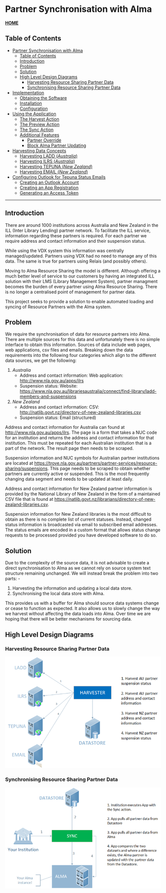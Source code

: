 # Partner Synchronisation with Alma
__[HOME](README.md)__
## Table of Contents
- [Partner Synchronisation with Alma](README.md)
  - [Table of Contents](README.md#table-of-contents)
  - [Introduction](README.md#introduction)
  - [Problem](README.md#problem)
  - [Solution](README.md#solution)
  - [High Level Design Diagrams](README.md#high-level-design-diagrams)
    - [Harvesting Resource Sharing Partner Data](README.md#harvesting-resource-sharing-partner-data)
    - [Synchronising Resource Sharing Partner Data](README.md#synchronising-resource-sharing-partner-data)
- [Implementation](implementation.md)
  - [Obtaining the Software](implementation.md#obtaining-the-software)
  - [Installation](implementation.md#installation)
  - [Configuration](implementation.md#configuration)
- [Using the Application](usage.md)
  - [The Harvest Action](usage.md#the-harvest-action)
  - [The Preview Action](usage.md#the-preview-action)
  - [The Sync Action](usage.md#the-sync-action)
  - [Additional Features](usage.md#additional-features)
    - [Partner Override](usage.md#partner-override)
    - [Block Alma Partner Updating](usage.md#block-alma-partner-updating)
- [Harvesting Data Concepts](harvesting.md)
  - [Harvesting LADD (_Australia_)](harvesting.md#1-harvesting-ladd-australia)
  - [Harvesting ILRS (_Australia_)](harvesting.md#2-harvesting-ilrs-australia)
  - [Harvesting TEPUNA (_New Zealand_)](harvesting.md#3-harvesting-tepuna-new-zealand)
  - [Harvesting EMAIL (_New Zealand_)](harvesting.md#4-harvesting-email-new-zealand)
- [Configuring Outlook for Tepuna Status Emails](outlook-configuration.md)
  - [Creating an Outlook Account](outlook-configuration.md#creating-an-outlook-account)
  - [Creating an App Registration](outlook-configuration.md#creating-an-app-registration)
  - [Generating an Access Token](outlook-configuration.md#generating-an-access-token)

---
## Introduction
There are around 1000 institutions across Australia and New Zealand in the ILL (Inter Library Lending) partner network. To facilitate the ILL service, information regarding these partners is required. For each partner we require address and contact information and their suspension status.

While using the VDX system this information was centrally managed/updated. Partners using VDX had no need to manage any of this data. The same is true for partners using Relais (and possibly others).

Moving to Alma Resource Sharing the model is different. Although offering a much better level of service to our customers by having an integrated ILL solution with their LMS (Library Management System), partner managment becomes the burden of every partner using Alma Resource Sharing. There is no longer a centralised point of management for partner data.

This project seeks to provide a solution to enable automated loading and syncing of Resource Partners with the Alma system.


## Problem
We require the synchronisation of data for resource partners into Alma. There are multiple sources for this data and unfortunately there is no simple interface to obtain this information. Sources of data include web pages, web applications, csv files and emails. Breaking down the data requirements into the following four categories which align to the different data sources, we get the following:

1. _Australia_
   - Address and contact information:
     Web application: http://www.nla.gov.au/apps/ilrs
   - Suspension status:
     Website: https://www.nla.gov.au/librariesaustralia/connect/find-library/ladd-members-and-suspensions
2. _New Zealand_
   - Address and contact information:
     CSV: http://natlib.govt.nz/directory-of-new-zealand-libraries.csv
   - Suspension status:
     Email (structured)

Address and contact information for Australia can found at http://www.nla.gov.au/apps/ilrs. The page is a form that takes a NUC code for an institution and returns the address and contact information for that institution. This must be repeated for each Australian institution that is a part of the network. The result page then needs to be scraped.

Suspension information and NUC symbols for Australian partner institutions are located at https://trove.nla.gov.au/partners/partner-services/resource-sharing/suspensions. This page needs to be scraped to obtain whether partners are currently active or suspended. This is the most frequently changing data segment and needs to be updated at least daily.

Address and contact information for New Zealand partner information is provided by the National Library of New Zealand in the form of a maintained CSV file that is found at https://natlib.govt.nz/librarians/directory-of-new-zealand-libraries.csv.

Suspension information for New Zealand libraries is the most difficult to obtain as there is no complete list of current statuses. Instead, changed status information is broadcasted via email to subscribed email addresses. The status emails are encoded in a custom format that allows status change requests to be processed provided you have developed software to do so.

## Solution
Due to the complexity of the source data, it is not advisable to create a direct synchronisation to Alma as we cannot rely on source system text structure remaining unchanged. We will instead break the problem into two parts: -
1. Harvesting the information and updating a local data store.
1. Synchronising the local data store with Alma.

This provides us with a buffer for Alma should source data systems change or cease to function as expected. It also allows us to slowly change the way we harvest without affecting the data loads into Alma. Over time we are hoping that there will be better mechanisms for sourcing data.

## High Level Design Diagrams

### Harvesting Resource Sharing Partner Data
![Harvesting Resource Sharing Partner Data](rsp-harvest-01.png)

### Synchronising Resource Sharing Partner Data
![Synchronising Resource Sharing Partner Data](rsp-sync-01.png)
